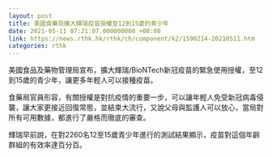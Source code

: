 ```yaml
---
layout: post
title: 美國食藥局擴大輝瑞疫苗授權至12到15歲的青少年
date: 2021-05-11 07:21:07.000000000 +08:00
link: https://news.rthk.hk/rthk/ch/component/k2/1590214-20210511.htm
categories: rthk
---
```


美國食品及藥物管理局宣布，擴大輝瑞/BioNTech新冠疫苗的緊急使用授權，至12到15歲的青少年，讓更多年輕人可以接種疫苗。

食藥局官員形容，有關授權是對抗疫情的重要一步，可以讓年輕人免受新冠病毒侵襲，讓大家更接近回復常態，並結束大流行，又說父母與監護人可以放心，當局對所有可用數據，都進行了嚴格而徹底的審查。

輝瑞早前說，在對2260名12至15歲青少年進行的測試結果顯示，疫苗對這個年齡群組的有效率達百分百。
